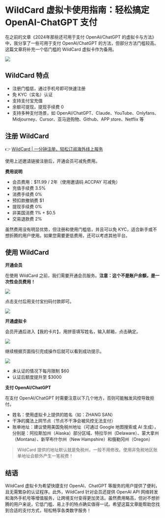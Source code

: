 # WildCard 虚拟卡使用指南：轻松搞定 OpenAI-ChatGPT 支付

在之前的文章《2024年那些还可用于支付 OpenAI/ChatGPT 的虚拟卡与方法》中，我分享了一些可用于支付 OpenAI/ChatGPT 的方法，但部分方法门槛较高。这篇文章将补充一个低门槛的 WildCard 虚拟卡作为备用。

![](https://bbtdd.com/img/39190489783380.webp)

## WildCard 特点

- 注册门槛低，通过手机号即可快速注册
- 免 KYC（实名）认证
- 支持支付宝充值
- 余额可提现，提现手续费 0
- 支持多种支付场景，如 OpenAI/ChatGPT、Claude、YouTube、Onlyfans、Midjourney、Cursor、亚马逊购物、Github、APP store、Netflix 等

## 注册 WildCard

👉 [WildCard | 一分钟注册，轻松订阅海外线上服务](https://bbtdd.com/WildCard)

使用上述邀请链接注册后，开通会员可减免费用。

**费用说明**

- 会员费用：$11.99 / 2年（使用邀请码 ACCPAY 可减免）
- 充值手续费 3.5%
- 消费手续费 0%
- 预扣款撤销费 $1
- 提现手续费 0%
- 非美国消费 1% + $0.5
- 交易退款费 2%

虽然费用没有明显优势，但注册和使用门槛低，并且可以免 KYC，适合新手或不想折腾的用户使用。如果您需要更低费用，还可以考虑其他平台。

## 使用 WildCard

**开通会员**

在使用 WildCard 之前，我们需要开通会员服务。**注意：这个不是账户余额，是一次性会员费用！**

![](https://bbtdd.com/img/9767735911808396.webp)

点击支付后用支付宝扫码付款即可。

![](https://bbtdd.com/img/29160258952.webp)

**开通虚拟卡**

会员开通后进入【我的卡片】，用拼音填写姓名，输入邮箱，点击确定。

![](https://bbtdd.com/img/21141862645.webp)

继续根据页面指引完成操作后就可以看到成功提示。

![](https://bbtdd.com/img/596453508199192.webp)

- 未认证的情况下每月限制 $60
- 认证后额度提升至 $3000

**支付 OpenAI/ChatGPT**

在支付 OpenAI/ChatGPT 时需要注意以下几个地方，否则可能触发风控导致拒付。

- 姓名：使用虚拟卡上提供的姓名（如：ZHANG SAN）
- 干净的魔法上网节点（节点不干净会被风控无法支付）
- 账单地址：建议使用美国免税州地址（可通过 Google 地图搜索或 AI 生成），分别是：阿拉斯加州（Alaska）部分区域、特拉华州（Delaware）、蒙大拿州（Montana）、新罕布什尔州（New Hampshire）和俄勒冈州（Oregon）

> WildCard 提供的地址默认就是免税州，一般不用修改。使用非免税地区账单地址会额外产生一笔税费！

## 结语

WildCard 虚拟卡为希望快捷支付 OpenAI、ChatGPT 等服务的用户提供了便利，且无需繁杂的认证程序。此外，WildCard 针对会员还提供 OpenAI API 网络转发和海外手机号等增值服务，让跨境支付变得更加灵活。虽然费用略高，但对不想折腾的用户来说，它低门槛、易上手的特点确实值得一试。希望这篇文章能帮助您找到合适的支付方式，轻松畅享各类数字服务！